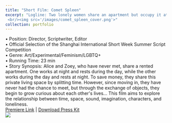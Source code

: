 ```yaml
---
title: "Short Film: Comet Spleen"
excerpt: "Logline: Two lonely women share an apartment but occupy it at different times, their presence lingering in the room like an ungraspable connection felt only through imagination.
 <br/><img src='/images/comet_spleen_cover.png'>"
collection: portfolio
---
```


• Position: Director, Scriptwriter, Editor <br>
• Official Selection of the Shanghai International Short Week Summer Script Competition <br>
• Genre: Art/Experimental/Feminism/LGBTQ+ <br>
• Running Time: 23 min <br>
• Story Synopsis: Alice and Zoey, who have never met, share a rented apartment. One works at night and rests during the day, while the other works during the day and rests at night. To save money, they share this private living space by splitting time. However, since moving in, they have never had the chance to meet, but through the exchange of objects, they begin to grow curious about each other's lives... This film aims to explore the relationship between time, space, sound, imagination, characters, and loneliness.
<br> [Premiere Link](https://youtu.be/aGz3TnySiJw?si=lwegq9cexjBGsq6i) | [Download Press Kit](http://JohnnyZhang728.github.io/files/Film_Introduction.pdf)
<br> <img src='/images/comet_spleen_stills.png'>
